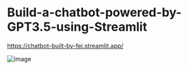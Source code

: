 # Build-a-chatbot-powered-by-GPT3.5-using-Streamlit
https://chatbot-built-by-fei.streamlit.app/

![image](https://github.com/hanfei1986/Build-a-chatbot-powered-by-GPT3.5-using-Streamlit/assets/59255164/0932eb82-72d4-4622-87ed-58233eb09677)



